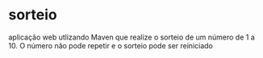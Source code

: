 # sorteio
aplicação web utlizando Maven que realize o sorteio de um número de 1 a 10. O número não pode repetir e o sorteio pode ser reiniciado
